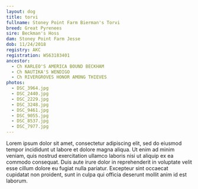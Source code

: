 ```yaml
---
layout: dog
title: torvi
fullname: Stoney Point Farm Bierman's Torvi
breed: Great Pyrenees
sire: Beckman's Hoss
dam: Stoney Point Farm Jesse
dob: 11/24/2018
registry: AKC
registration: WS63183401
ancestor:
  - Ch KARLEO'S AMERICA BOUND BECKHAM
  - Ch NAUTIKA'S WENDIGO
  - Ch RIVERGROVES HONOR AMONG THIEVES
photos:
  - DSC_3964.jpg
  - DSC_2440.jpg
  - DSC_2229.jpg
  - DSC_3248.jpg
  - DSC_9461.jpg
  - DSC_9055.jpg
  - DSC_8537.jpg
  - DSC_7977.jpg
---
```

<p>Lorem ipsum dolor sit amet, consectetur adipiscing elit, sed do eiusmod tempor incididunt ut labore et dolore magna aliqua. Ut enim ad minim veniam, quis nostrud exercitation ullamco laboris nisi ut aliquip ex ea commodo consequat. Duis aute irure dolor in reprehenderit in voluptate velit esse cillum dolore eu fugiat nulla pariatur. Excepteur sint occaecat cupidatat non proident, sunt in culpa qui officia deserunt mollit anim id est laborum.</p>
